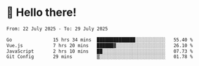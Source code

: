 # 👋 Hello there!

<!--START_SECTION:waka-->

```txt
From: 22 July 2025 - To: 29 July 2025

Go               15 hrs 34 mins  ██████████████░░░░░░░░░░░   55.40 %
Vue.js           7 hrs 20 mins   ██████▓░░░░░░░░░░░░░░░░░░   26.10 %
JavaScript       2 hrs 10 mins   ██░░░░░░░░░░░░░░░░░░░░░░░   07.73 %
Git Config       29 mins         ▒░░░░░░░░░░░░░░░░░░░░░░░░   01.78 %
```

<!--END_SECTION:waka-->
